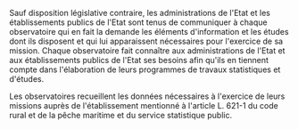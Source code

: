 Sauf disposition législative contraire, les administrations de l'Etat et les établissements publics de l'Etat sont tenus de communiquer à chaque observatoire qui en fait la demande les éléments d'information et les études dont ils disposent et qui lui apparaissent nécessaires pour l'exercice de sa mission. Chaque observatoire fait connaître aux administrations de l'Etat et aux établissements publics de l'Etat ses besoins afin qu'ils en tiennent compte dans l'élaboration de leurs programmes de travaux statistiques et d'études. 


Les observatoires recueillent les données nécessaires à l'exercice de leurs missions auprès de l'établissement mentionné à l'article L. 621-1 du code rural et de la pêche maritime et du service statistique public.


  
